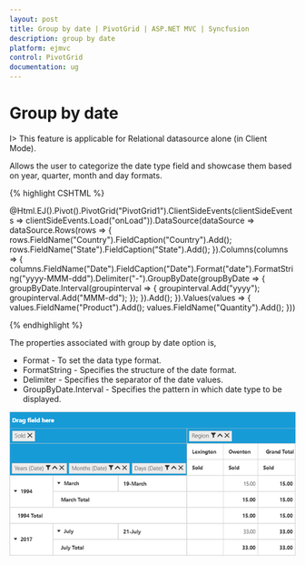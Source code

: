 ```yaml
---
layout: post
title: Group by date | PivotGrid | ASP.NET MVC | Syncfusion
description: group by date
platform: ejmvc
control: PivotGrid
documentation: ug
---
```


# Group by date

I> This feature is applicable for Relational datasource alone (in Client Mode).

Allows the user to categorize the date type field and showcase them based on year, quarter, month and day formats.

{% highlight CSHTML %}

 @Html.EJ().Pivot().PivotGrid("PivotGrid1").ClientSideEvents(clientSideEvents => clientSideEvents.Load("onLoad")).DataSource(dataSource => dataSource.Rows(rows => { rows.FieldName("Country").FieldCaption("Country").Add(); rows.FieldName("State").FieldCaption("State").Add(); }).Columns(columns => { columns.FieldName("Date").FieldCaption("Date").Format("date").FormatString("yyyy-MMM-ddd").Delimiter("-").GroupByDate(groupByDate => { groupByDate.Interval(groupinterval => { groupinterval.Add("yyyy"); groupinterval.Add("MMM-dd"); }); }).Add(); }).Values(values => { values.FieldName("Product").Add(); values.FieldName("Quantity").Add(); }))

{% endhighlight %}

The properties associated with group by date option is,

* Format - To set the data type format.
* FormatString - Specifies the structure of the date format.
* Delimiter - Specifies the separator of the date values.
* GroupByDate.Interval - Specifies the pattern in which date type to be displayed.

![Group by date support in ASP NET MVC pivot grid control](GroupByDate_images/group_by_date.png)
